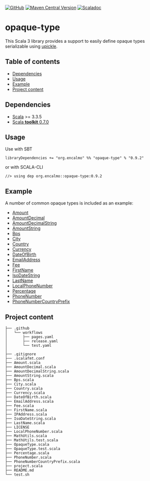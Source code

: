 <a href="https://github.com/encalmo/opaque-type">![GitHub](https://img.shields.io/badge/github-%23121011.svg?style=for-the-badge&logo=github&logoColor=white)</a> <a href="https://central.sonatype.com/artifact/org.encalmo/opaque-type_3" target="_blank">![Maven Central Version](https://img.shields.io/maven-central/v/org.encalmo/opaque-type_3?style=for-the-badge)</a> <a href="https://encalmo.github.io/opaque-type/scaladoc/org/encalmo/models.html" target="_blank"><img alt="Scaladoc" src="https://img.shields.io/badge/docs-scaladoc-red?style=for-the-badge"></a>

# opaque-type

This Scala 3 library provides a support to easily define opaque types serializable using [upickle](https://github.com/com-lihaoyi/upickle).

## Table of contents

- [Dependencies](#dependencies)
- [Usage](#usage)
- [Example](#example)
- [Project content](#project-content)

## Dependencies

   - [Scala](https://www.scala-lang.org) >= 3.3.5
   - [Scala **toolkit** 0.7.0](https://github.com/scala/toolkit)

## Usage

Use with SBT

    libraryDependencies += "org.encalmo" %% "opaque-type" % "0.9.2"

or with SCALA-CLI

    //> using dep org.encalmo::opaque-type:0.9.2

## Example

A number of common opaque types is included as an example:

- [Amount](https://github.com/encalmo/opaque-type/blob/main/Amount.scala)
- [AmountDecimal](https://github.com/encalmo/opaque-type/blob/main/AmountDecimal.scala)
- [AmountDecimalString](https://github.com/encalmo/opaque-type/blob/main/AmountDecimalString.scala)
- [AmountString](https://github.com/encalmo/opaque-type/blob/main/AmountString.scala)
- [Bps](https://github.com/encalmo/opaque-type/blob/main/Bps.scala)
- [City](https://github.com/encalmo/opaque-type/blob/main/City.scala)
- [Country](https://github.com/encalmo/opaque-type/blob/main/Country.scala)
- [Currency](https://github.com/encalmo/opaque-type/blob/main/Currency.scala)
- [DateOfBirth](https://github.com/encalmo/opaque-type/blob/main/DateOfBirth.scala)
- [EmailAddress](https://github.com/encalmo/opaque-type/blob/main/EmailAddress.scala)
- [Fee](https://github.com/encalmo/opaque-type/blob/main/Fee.scala)
- [FirstName](https://github.com/encalmo/opaque-type/blob/main/FirstName.scala)
- [IsoDateString](https://github.com/encalmo/opaque-type/blob/main/IsoDateString.scala)
- [LastName](https://github.com/encalmo/opaque-type/blob/main/LastName.scala)
- [LocalPhoneNumber](https://github.com/encalmo/opaque-type/blob/main/LocalPhoneNumber.scala)
- [Percentage](https://github.com/encalmo/opaque-type/blob/main/Percentage.scala)
- [PhoneNumber](https://github.com/encalmo/opaque-type/blob/main/PhoneNumber.scala)
- [PhoneNumberCountryPrefix](https://github.com/encalmo/opaque-type/blob/main/PhoneNumberCountryPrefix.scala)


## Project content

```
├── .github
│   └── workflows
│       ├── pages.yaml
│       ├── release.yaml
│       └── test.yaml
│
├── .gitignore
├── .scalafmt.conf
├── Amount.scala
├── AmountDecimal.scala
├── AmountDecimalString.scala
├── AmountString.scala
├── Bps.scala
├── City.scala
├── Country.scala
├── Currency.scala
├── DateOfBirth.scala
├── EmailAddress.scala
├── Fee.scala
├── FirstName.scala
├── IPAddress.scala
├── IsoDateString.scala
├── LastName.scala
├── LICENSE
├── LocalPhoneNumber.scala
├── MathUtils.scala
├── MathUtils.test.scala
├── OpaqueType.scala
├── OpaqueType.test.scala
├── Percentage.scala
├── PhoneNumber.scala
├── PhoneNumberCountryPrefix.scala
├── project.scala
├── README.md
└── test.sh
```


